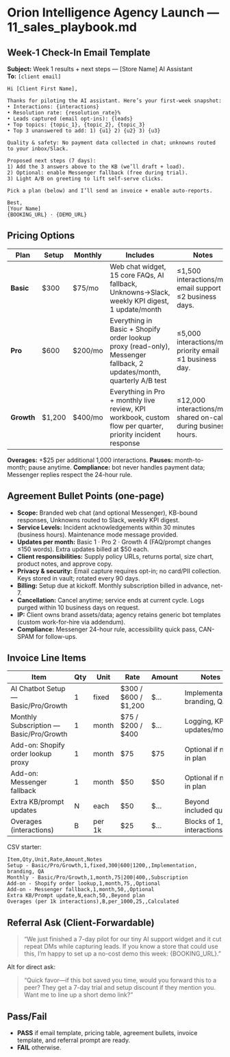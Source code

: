 # Orion Intelligence Agency Launch — 11_sales_playbook.md

## Week-1 Check-In Email Template

**Subject:** Week 1 results + next steps — [Store Name] AI Assistant  
**To:** `[client email]`  

```
Hi [Client First Name],

Thanks for piloting the AI assistant. Here’s your first-week snapshot:
• Interactions: {interactions}
• Resolution rate: {resolution_rate}%
• Leads captured (email opt-ins): {leads}
• Top topics: {topic_1}, {topic_2}, {topic_3}
• Top 3 unanswered to add: 1) {u1} 2) {u2} 3) {u3}

Quality & safety: No payment data collected in chat; unknowns routed to your inbox/Slack.

Proposed next steps (7 days):
1) Add the 3 answers above to the KB (we’ll draft + load).
2) Optional: enable Messenger fallback (free during trial).
3) Light A/B on greeting to lift self-serve clicks.

Pick a plan (below) and I’ll send an invoice + enable auto-reports.

Best,
[Your Name]
{BOOKING_URL} · {DEMO_URL}
```

## Pricing Options

| Plan        | Setup | Monthly | Includes | Notes |
| ----------- | ----- | ------- | -------- | ----- |
| **Basic**   | $300  | $75/mo  | Web chat widget, 15 core FAQs, AI fallback, Unknowns→Slack, weekly KPI digest, 1 update/month | ≤1,500 interactions/mo; email support ≤2 business days. |
| **Pro**     | $600  | $200/mo | Everything in Basic + Shopify order lookup proxy (read-only), Messenger fallback, 2 updates/month, quarterly A/B test | ≤5,000 interactions/mo; priority email ≤1 business day. |
| **Growth**  | $1,200| $400/mo | Everything in Pro + monthly live review, KPI workbook, custom flow per quarter, priority incident response | ≤12,000 interactions/mo; shared on-call during business hours. |

**Overages:** +$25 per additional 1,000 interactions. **Pauses:** month-to-month; pause anytime. **Compliance:** bot never handles payment data; Messenger replies respect the 24-hour rule.

## Agreement Bullet Points (one-page)

- **Scope:** Branded web chat (and optional Messenger), KB-bound responses, Unknowns routed to Slack, weekly KPI digest.  
- **Service Levels:** Incident acknowledgements within 30 minutes (business hours). Maintenance mode message provided.  
- **Updates per month:** Basic 1 · Pro 2 · Growth 4 (FAQ/prompt changes ≤150 words). Extra updates billed at $50 each.  
- **Client responsibilities:** Supply policy URLs, returns portal, size chart, product notes, and approve copy.  
- **Privacy & security:** Email capture requires opt-in; no card/PII collection. Keys stored in vault; rotated every 90 days.  
- **Billing:** Setup due at kickoff. Monthly subscription billed in advance, net-7.  
- **Cancellation:** Cancel anytime; service ends at current cycle. Logs purged within 10 business days on request.  
- **IP:** Client owns brand assets/data; agency retains generic bot templates (custom work-for-hire via addendum).  
- **Compliance:** Messenger 24-hour rule, accessibility quick pass, CAN-SPAM for follow-ups.

## Invoice Line Items

| Item                                      | Qty | Unit  | Rate             | Amount | Notes |
| ----------------------------------------- | --- | ----- | ---------------- | ------ | ----- |
| AI Chatbot Setup — Basic/Pro/Growth       | 1   | fixed | $300 / $600 / $1,200 | $… | Implementation, branding, QA |
| Monthly Subscription — Basic/Pro/Growth   | 1   | month | $75 / $200 / $400 | $… | Logging, KPIs, updates/month |
| Add-on: Shopify order lookup proxy        | 1   | month | $75             | $75   | Optional if not in plan |
| Add-on: Messenger fallback                | 1   | month | $50             | $50   | Optional if not in plan |
| Extra KB/prompt updates                   | N   | each  | $50             | $…    | Beyond included quota |
| Overages (interactions)                   | B   | per 1k| $25             | $…    | Blocks of 1,000 interactions |

CSV starter:

```
Item,Qty,Unit,Rate,Amount,Notes
Setup - Basic/Pro/Growth,1,fixed,300|600|1200,,Implementation, branding, QA
Monthly - Basic/Pro/Growth,1,month,75|200|400,,Subscription
Add-on - Shopify order lookup,1,month,75,,Optional
Add-on - Messenger fallback,1,month,50,,Optional
Extra KB/Prompt update,N,each,50,,Beyond plan
Overages (per 1k interactions),B,per_1000,25,,Calculated
```

## Referral Ask (Client-Forwardable)

> “We just finished a 7-day pilot for our tiny AI support widget and it cut repeat DMs while capturing leads. If you know a store that could use this, I’m happy to set up a no-cost demo this week: {BOOKING_URL}.”

Alt for direct ask:

> “Quick favor—if this bot saved you time, would you forward this to a peer? They get a 7-day trial and setup discount if they mention you. Want me to line up a short demo link?”

## Pass/Fail

- **PASS** if email template, pricing table, agreement bullets, invoice template, and referral prompt are ready.  
- **FAIL** otherwise.
